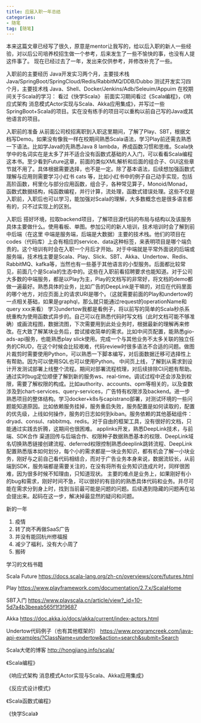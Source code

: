 ```yaml
---
title: 应届入职一年总结
categories:
- 随笔
tag: [随笔]
---
```



   本来这篇文章已经写了很久，原意是mentor让我写的，给以后入职的新人一些经验，对以后公司培养校招生做一个参考，后来发生了一些不愉快的事，也没有人提这件事了。
现在已经过去了一年，发出来仅供参考，并修改补充了一些。

  入职前的主要经历
Java开发实习两个月，主要技术栈 Java/SpringBoot/SpringCloud/Redis/RabbitMQ/DDB/Dubbo
测试开发实习四个月，主要技术栈  Java、Shell、Docker/Jenkins/Adb/Seleuim/Appuim
在校期间关于Scala的学习：
看过《快学Scala》
前面实习期间看过《Scala编程》，《响应式架构 消息模式Actor实现与Scala、Akka应用集成》，并写过一些SpringBoot+Scala的项目。实在没有练手的项目可以重构以前自己写的Java或其他语言的项目。

  入职前的准备
从前面公司校招离职到入职这里期间，了解了Play、SBT，根据文档写Demo。如果没有像我一样在校期间熟悉Scala语法，学习Play前还需去熟悉一下语法。比如学Java的先熟悉Java 8 lambda，养成函数习惯和思维。Scala快学中的名词实在是太多了并不适合没有函数式基础的人入门，可以看看Scala编程这本书。至少看到Future这章，前面的类似XML解析和后面的组合子、GUI这些章节就不用了。具体根据需要选择，也不是一定。除了基本语法，后续想加强函数式理解与应用则需要学习小红书 cats 等，比如小红书中的例子自己动手实现，包括高阶函数，柯里化与部分应用函数，组合子，各种常见算子，Monoid/Monad，函数式数据结构，纯函数编程，并行计算，流处理，函数式错误处理。这些不仅是入职前，入职后也可以学习，能加强对Scala的理解，大多数概念也是很多语言都有的，只不过实现上的区别。

  入职后
搭好环境，拉取backend项目，了解项目源代码的布局与结构以及该服务具体主要做什么。使用看板、单图。参加公司的新人培训，技术培训时会了解到前中后端（在这里 中端是服务端，后端是大数据）主要的技术栈。他们的项目在codes（代码库）上会有相应的service、data这种标签，来表明项目是哪个端负责的。这个培训有时会在入职一个月后才开始。对于中端就是平常外面说的后端或服务端，技术栈主要是Scala、Play、Slick、SBT、Akka、Undertow、Redis、RabbitMQ、kafka等，当然也有一些基于其他语言的小型服务。后面都比较常见，前面几个是Scala的生态中的。这些在入职前看招聘要求也能知道。对于公司大多数的中端服务，都是以Play为主，Play的文档写的非常好，将文档的demo都做一遍最好。熟悉具体的业务，比如广告的DeepLink是干嘛的，对应在代码里面的哪个地方，对应页面上的请求URI是哪个。（这就需要前面的Play和undertow的一点相关基础，如果是graphql，那么就只能通过request的operationName和query xxx来看）
    学习undertow我都是看例子，将以前写的简单的Scala秒杀系统重构为使用函数式异步的。自己可以在熟悉代码时写文档（此时文档可能不够准确）或画流程图，数据流图，下次需要用到此处业务时，根据最新的理解再来修改。在大致了解某块业务后，尝试接收简单的需求。比如中间页配置，能熟悉gio-ads-api服务，也能熟悉play slick使用。完成一个与其他业务不太多关联的独立任务的CRUD，在这个时候会比较艰难，代码review时很多语法不合适的问题。做图片裁剪时需要使用Python，可以熟悉一下脚本编写，对后面数据迁移可选择性上有帮助。因为可以使用SQL也可以使用Python。
    中间页上线，了解到从需求到设计开发测试部署上线整个流程。期间对部署流程梳理，对后续排除CI问题有帮助。通过实时bug定位顺便了解到新的服务ws、real-time。调试过程中还会涉及到权限，需要了解权限的构成。比如authority、accounts、opm等相关的，以及查数涉及到chart-services、query-services，广告特有权限涉及backend。进一步熟悉项目的整体结构。学习docker+k8s与capistrano部署，对测试环境的一些问题能知道原因。比如依赖服务挂掉，服务重启失败，服务配置是如何读取的，配置的优先级，上线如何操作，服务的日志如何到kiban。服务依赖的其他基础组件：dryad、consul、rabbitmq、redis。对于自由的框架工具，没有很好的文档，只能通过实践去折腾，这期间也很困难。
applinks开发，熟悉DeepLink技术，与前端、SDK合作
    渠道回传与后端合作、权限种子数据熟悉基本的权限、DeepLink域名切换熟悉链接创建流程、deferred权限控制熟悉deeplink跳转流程、DeepLink配置熟悉版本如何划分，每个小的需求都是一块业务知识，都有机会了解一小块业务，刚好与之前自己看代码相结合，而对于广告业务本身来说，数据流较长，从前端到SDK，服务端都是需要关注的，在没有将所有业务知识连成片时，同样很困难，因为很多时候不知理由，只知道现状。
    主要的难点是业务上，如果刚好有小的bug和需求，刚好时间不急，可以很好的有目的的熟悉具体代码和业务。并尽可能在需求分到身上时，找到当前最可能是问题的问题。后续遇到隐藏的问题再在站会提出来。起码在这一步，解决掉最显然的疑问和问题。

  新的一年
    
1. 疫情
2. 转了岗不再做SaaS广告
3. 并没有能回杭州修福报
4. 减少了福利，没有大小周了
5. 搬砖

学习的文档书籍

Scala Future https://docs.scala-lang.org/zh-cn/overviews/core/futures.html

Play https://www.playframework.com/documentation/2.7.x/ScalaHome
 
SBT入门 https://www.playscala.cn/article/view?_id=10-5d7a4b3beeab565f1f3f9687

Akka https://doc.akka.io/docs/akka/current/index-actors.html
 
Undertow代码例子（也有其他框架的） https://www.programcreek.com/java-api-examples/?ClassName=undertow&action=search&submit=Search

Scala大佬的博客 http://hongjiang.info/scala/

《Scala编程》

《响应式架构 消息模式Actor实现与Scala、Akka应用集成》

《反应式设计模式》

《Scala函数式编程》

《快学Scala》
